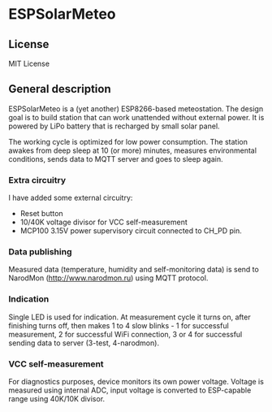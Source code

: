 # ESPSolarMeteo

## License

MIT License

## General description

ESPSolarMeteo is a (yet another) ESP8266-based meteostation.
The design goal is to build station that can work unattended without
external power. It is powered by LiPo battery that is recharged by small solar
panel.

The working cycle is optimized for low power consumption. The station awakes
from deep sleep at 10 (or more) minutes, measures environmental conditions,
sends data to MQTT server and goes to sleep again.

### Extra circuitry

I have added some external circuitry: 
- Reset button
- 10/40K voltage divisor for VCC self-measurement 
- MCP100 3.15V power supervisory circuit connected to CH_PD pin.

### Data publishing

Measured data (temperature, humidity and self-monitoring data) is send to
NarodMon (http://www.narodmon.ru) using MQTT protocol.

### Indication

Single LED is used for indication. At measurement cycle it turns on,
after finishing turns off, then makes 1 to 4 slow
blinks - 1 for successful measurement, 2 for successful WiFi connection,
3 or 4 for successful sending data to server (3-test, 4-narodmon).

### VCC self-measurement

For diagnostics purposes, device monitors its own power voltage.
Voltage is measured using internal ADC, input voltage is
converted to ESP-capable range using 40K/10K divisor. 

